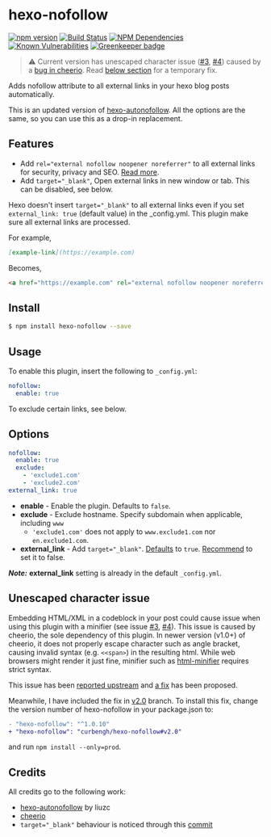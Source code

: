 # hexo-nofollow

[![npm version](https://badge.fury.io/js/hexo-nofollow.svg)](https://www.npmjs.com/package/hexo-nofollow)
[![Build Status](https://travis-ci.com/curbengh/hexo-nofollow.svg?branch=master)](https://travis-ci.com/curbengh/hexo-nofollow)
[![NPM Dependencies](https://david-dm.org/curbengh/hexo-nofollow.svg)](https://david-dm.org/curbengh/hexo-nofollow)
[![Known Vulnerabilities](https://snyk.io/test/npm/hexo-nofollow/badge.svg)](https://snyk.io/test/npm/hexo-nofollow)
[![Greenkeeper badge](https://badges.greenkeeper.io/curbengh/hexo-nofollow.svg)](https://greenkeeper.io/)

> :warning: Current version has unescaped character issue ([#3](https://github.com/curbengh/hexo-nofollow/issues/3), [#4](https://github.com/curbengh/hexo-nofollow/issues/4)) caused by a [bug in cheerio](https://github.com/cheeriojs/cheerio/issues/1198). Read [below section](#unescaped-character-issue) for a temporary fix.

Adds nofollow attribute to all external links in your hexo blog posts automatically.

This is an updated version of [hexo-autonofollow](https://www.npmjs.com/package/hexo-autonofollow). All the options are the same, so you can use this as a drop-in replacement.

## Features
* Add `rel="external nofollow noopener noreferrer"` to all external links for security, privacy and SEO. [Read more](https://developer.mozilla.org/en-US/docs/Web/HTML/Link_types).
* Add `target="_blank"`, Open external links in new window or tab. This can be disabled, see below.

Hexo doesn't insert `target="_blank"` to all external links even if you set `external_link: true` (default value) in the _config.yml.
This plugin make sure all external links are processed.

For example,
```markdown
[example-link](https://example.com)
```
Becomes,
```html
<a href="https://example.com" rel="external nofollow noopener noreferrer" target="_blank">example-link</a>
```

## Install
``` bash
$ npm install hexo-nofollow --save
```

## Usage
To enable this plugin, insert the following to `_config.yml`:
``` yaml
nofollow:
  enable: true
```
To exclude certain links, see below.

## Options
```yaml
nofollow:
  enable: true
  exclude:
    - 'exclude1.com'
    - 'exclude2.com'
external_link: true
```

- **enable** - Enable the plugin. Defaults to `false`.
- **exclude** - Exclude hostname. Specify subdomain when applicable, including `www`
  - `'exclude1.com'` does not apply to `www.exclude1.com` nor `en.exclude1.com`.
- **external_link** - Add `target="_blank"`. [Defaults](https://hexo.io/docs/configuration#Writing) to `true`. [Recommend](https://css-tricks.com/use-target_blank/) to set it to false.

***Note:*** **external_link** setting is already in the default `_config.yml`.

## Unescaped character issue

Embedding HTML/XML in a codeblock in your post could cause issue when using this plugin with a minifier (see issue [#3](https://github.com/curbengh/hexo-nofollow/issues/3), [#4](https://github.com/curbengh/hexo-nofollow/issues/4)). This issue is caused by cheerio, the sole dependency of this plugin. In newer version (v1.0+) of cheerio, it does not properly escape character such as angle bracket, causing invalid syntax (e.g. `<<span>`) in the resulting html. While web browsers might render it just fine, minifier such as [html-minifier](https://github.com/kangax/html-minifier) requires strict syntax.

This issue has been [reported upstream](https://github.com/cheeriojs/cheerio/issues/1198) and [a fix](https://github.com/cheeriojs/dom-serializer/pull/80) has been proposed.

Meanwhile, I have included the fix in [v2.0](https://github.com/curbengh/hexo-nofollow/tree/v2.0) branch. To install this fix, change the version number of hexo-nofollow in your package.json to:

``` diff
- "hexo-nofollow": "^1.0.10"
+ "hexo-nofollow": "curbengh/hexo-nofollow#v2.0"
```

and run `npm install --only=prod`.

## Credits
All credits go to the following work:
- [hexo-autonofollow](https://github.com/curbengh/hexo-nofollow) by liuzc
- [cheerio](https://github.com/cheeriojs/cheerio)
- `target="_blank"` behaviour is noticed through this [commit](https://github.com/SukkaW/hexo-filter-nofollow/commit/6c5f49fb551237b42413c158b9294d58c4c8b221)

